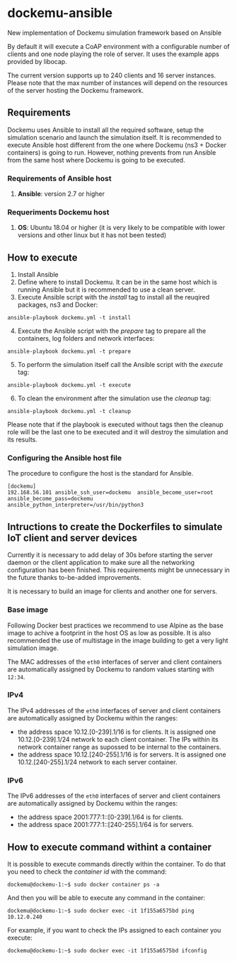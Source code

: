 # dockemu-ansible
New implementation of Dockemu simulation framework based on Ansible

By default it will execute a CoAP environment with a configurable number of clients and one node playing the role of server. It uses the example apps provided by libocap.

The current version supports up to 240 clients and 16 server instances. Please note that the max number of instances will depend on the resources of the server hosting the Dockemu framework. 

## Requirements
Dockemu uses Ansible to install all the required software, setup the simulation scenario and launch the simulation itself. It is recommended to execute Ansible host different from the one where Dockemu (ns3 + Docker containers) is going to run. However, nothing prevents from run Ansible from the same host where Dockemu is going to be executed.

### Requirements of Ansible host
1. **Ansible**: version 2.7 or higher

### Requeriments Dockemu host
1. **OS**: Ubuntu 18.04 or higher (it is very likely to be compatible with lower versions and other linux but it has not been tested)

## How to execute
1. Install Ansible
2. Define where to install Dockemu. It can be in the same host which is running Ansible but it is recommended to use a clean server.
3. Execute Ansible script with the *install* tag to install all the reuqired packages, ns3 and Docker:
```
ansible-playbook dockemu.yml -t install
```
4. Execute the Ansible script with the *prepare* tag to prepare all the containers, log folders and network interfaces: 
```
ansible-playbook dockemu.yml -t prepare
```
5. To perform the simulation itself call the Ansible script with the *execute* tag: 
```
ansible-playbook dockemu.yml -t execute
```
6. To clean the environment after the simulation use the *cleanup* tag:
```
ansible-playbook dockemu.yml -t cleanup
```

Please note that if the playbook is executed without tags then the cleanup role will be the last one to be executed and it will destroy the simulation and its results. 

### Configuring the Ansible host file
The procedure to configure the host is the standard for Ansible.

```
[dockemu]
192.168.56.101 ansible_ssh_user=dockemu  ansible_become_user=root ansible_become_pass=dockemu ansible_python_interpreter=/usr/bin/python3
```

## Intructions to create the Dockerfiles to simulate IoT client and server devices

Currently it is necessary to add delay of 30s before starting the server daemon or the client application to make sure all the networking configuration has been finished. This requirements might be unnecessary in the future thanks to-be-added improvements.

It is necessary to build an image for clients and another one for servers.

### Base image
Following Docker best practices we recommend to use Alpine as the base image to achive a footprint in the host OS as low as possible. It is also recommended the use of multistage in the image building to get a very light simulation image.


The MAC addresses of the `eth0` interfaces of server and client containers are automatically assigned by Dockemu to random values starting with `12:34`.

### IPv4
The IPv4 addresses of the `eth0` interfaces of server and client containers are automatically assigned by Dockemu within the ranges:
- the address space 10.12.[0-239].1/16 is for clients. It is assigned one 10.12.[0-239].1/24 network to each client container. The IPs within its network container range as supossed to be internal to the containers. 
- the address space 10.12.[240-255].1/16 is for servers. It is assigned one 10.12.[240-255].1/24 network to each server container.

### IPv6
The IPv6 addresses of the `eth0` interfaces of server and client containers are automatically assigned by Dockemu within the ranges:
- the address space 2001:777:1::[0-239].1/64 is for clients. 
- the address space 2001:777:1::[240-255].1/64 is for servers.

## How to execute command withint a container

It is possible to execute commands directly within the container. To do that you need to check the *container id* with the command:

```
dockemu@dockemu-1:~$ sudo docker container ps -a
```

And then you will be able to execute any command in the container:

```
dockemu@dockemu-1:~$ sudo docker exec -it 1f155a6575bd ping 10.12.0.240
```

For example, if you want to check the IPs assigned to each container you execute:

```
dockemu@dockemu-1:~$ sudo docker exec -it 1f155a6575bd ifconfig
